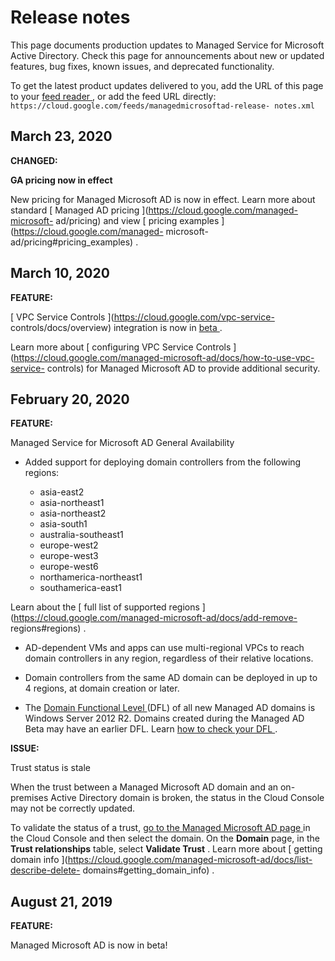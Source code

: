 #  Release notes

This page documents production updates to Managed Service for Microsoft Active
Directory. Check this page for announcements about new or updated features,
bug fixes, known issues, and deprecated functionality.

To get the latest product updates delivered to you, add the URL of this page
to your [ feed reader
](https://wikipedia.org/wiki/Comparison_of_feed_aggregators) , or add the feed
URL directly: ` https://cloud.google.com/feeds/managedmicrosoftad-release-
notes.xml `

##  March 23, 2020

**CHANGED:**

**GA pricing now in effect**

New pricing for Managed Microsoft AD is now in effect. Learn more about
standard [ Managed AD pricing ](https://cloud.google.com/managed-microsoft-
ad/pricing) and view [ pricing examples ](https://cloud.google.com/managed-
microsoft-ad/pricing#pricing_examples) .

##  March 10, 2020

**FEATURE:**

[ VPC Service Controls ](https://cloud.google.com/vpc-service-
controls/docs/overview) integration is now in [ beta
](https://cloud.google.com/products/#product-launch-stages) .

Learn more about [ configuring VPC Service Controls
](https://cloud.google.com/managed-microsoft-ad/docs/how-to-use-vpc-service-
controls) for Managed Microsoft AD to provide additional security.

##  February 20, 2020

**FEATURE:**

Managed Service for Microsoft AD General Availability

  * Added support for deploying domain controllers from the following regions: 

    * asia-east2 
    * asia-northeast1 
    * asia-northeast2 
    * asia-south1 
    * australia-southeast1 
    * europe-west2 
    * europe-west3 
    * europe-west6 
    * northamerica-northeast1 
    * southamerica-east1 

Learn about the [ full list of supported regions
](https://cloud.google.com/managed-microsoft-ad/docs/add-remove-
regions#regions) .

  * AD-dependent VMs and apps can use multi-regional VPCs to reach domain controllers in any region, regardless of their relative locations. 

  * Domain controllers from the same AD domain can be deployed in up to 4 regions, at domain creation or later. 

  * The [ Domain Functional Level ](https://docs.microsoft.com/en-us/windows-server/identity/ad-ds/active-directory-functional-levels) (DFL) of all new Managed AD domains is Windows Server 2012 R2. Domains created during the Managed AD Beta may have an earlier DFL. Learn [ how to check your DFL ](https://www.technipages.com/active-directory-how-to-check-domain-and-forest-functional-level) . 

**ISSUE:**

Trust status is stale

When the trust between a Managed Microsoft AD domain and an on-premises Active
Directory domain is broken, the status in the Cloud Console may not be
correctly updated.

To validate the status of a trust, [ go to the Managed Microsoft AD page
](https://console.cloud.google.com/security/cloud-ad) in the Cloud Console and
then select the domain. On the **Domain** page, in the **Trust relationships**
table, select **Validate Trust** . Learn more about [ getting domain info
](https://cloud.google.com/managed-microsoft-ad/docs/list-describe-delete-
domains#getting_domain_info) .

##  August 21, 2019

**FEATURE:**

Managed Microsoft AD is now in beta!


